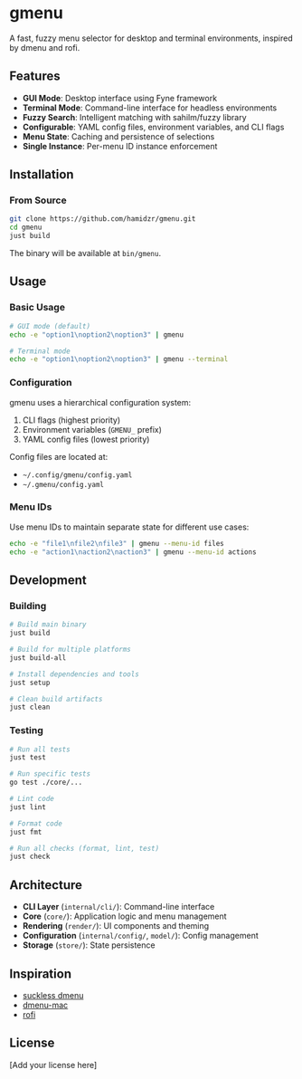# gmenu

A fast, fuzzy menu selector for desktop and terminal environments, inspired by dmenu and rofi.

## Features

- **GUI Mode**: Desktop interface using Fyne framework
- **Terminal Mode**: Command-line interface for headless environments
- **Fuzzy Search**: Intelligent matching with sahilm/fuzzy library
- **Configurable**: YAML config files, environment variables, and CLI flags
- **Menu State**: Caching and persistence of selections
- **Single Instance**: Per-menu ID instance enforcement

## Installation

### From Source

```bash
git clone https://github.com/hamidzr/gmenu.git
cd gmenu
just build
```

The binary will be available at `bin/gmenu`.

## Usage

### Basic Usage

```bash
# GUI mode (default)
echo -e "option1\noption2\noption3" | gmenu

# Terminal mode
echo -e "option1\noption2\noption3" | gmenu --terminal
```

### Configuration

gmenu uses a hierarchical configuration system:

1. CLI flags (highest priority)
2. Environment variables (`GMENU_` prefix)
3. YAML config files (lowest priority)

Config files are located at:
- `~/.config/gmenu/config.yaml`
- `~/.gmenu/config.yaml`

### Menu IDs

Use menu IDs to maintain separate state for different use cases:

```bash
echo -e "file1\nfile2\nfile3" | gmenu --menu-id files
echo -e "action1\naction2\naction3" | gmenu --menu-id actions
```

## Development

### Building

```bash
# Build main binary
just build

# Build for multiple platforms
just build-all

# Install dependencies and tools
just setup

# Clean build artifacts
just clean
```

### Testing

```bash
# Run all tests
just test

# Run specific tests
go test ./core/...

# Lint code
just lint

# Format code
just fmt

# Run all checks (format, lint, test)
just check
```

## Architecture

- **CLI Layer** (`internal/cli/`): Command-line interface
- **Core** (`core/`): Application logic and menu management
- **Rendering** (`render/`): UI components and theming
- **Configuration** (`internal/config/`, `model/`): Config management
- **Storage** (`store/`): State persistence

## Inspiration

- [suckless dmenu](https://tools.suckless.org/dmenu/)
- [dmenu-mac](https://github.com/oNaiPs/dmenu-mac)
- [rofi](https://github.com/davatorium/rofi)

## License

[Add your license here]
